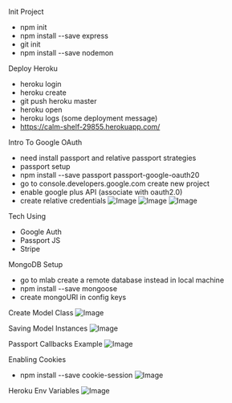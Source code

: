 Init Project
- npm init
- npm install --save express
- git init
- npm install --save nodemon

Deploy Heroku
- heroku login
- heroku create
- git push heroku master
- heroku open
- heroku logs (some deployment message)
- https://calm-shelf-29855.herokuapp.com/

Intro To Google OAuth
- need install passport and relative passport strategies
- passport setup
- npm install --save passport passport-google-oauth20
- go to console.developers.google.com create new project 
- enable google plus API (associate with oauth2.0)
- create relative credentials
![Image](https://github.com/weikee94/node-with-react/blob/master/images/googleauthone.png "Google AUth")
![Image](https://github.com/weikee94/node-with-react/blob/master/images/googleauthtwo.png "Google AUth")
![Image](https://github.com/weikee94/node-with-react/blob/master/images/googleauththree.png "Google AUth")

Tech Using
- Google Auth
- Passport JS
- Stripe

MongoDB Setup
- go to mlab create a remote database instead in local machine
- npm install --save mongoose
- create mongoURI in config keys

Create Model Class
![Image](https://github.com/weikee94/node-with-react/blob/master/images/modelClass.png "Model Class")

Saving Model Instances
![Image](https://github.com/weikee94/node-with-react/blob/master/images/savingModelInstance.png "Saving Model Instance")

Passport Callbacks Example
![Image](https://github.com/weikee94/node-with-react/blob/master/images/passportCallback.png "Passport Callback")

Enabling Cookies
- npm install --save cookie-session
![Image](https://github.com/weikee94/node-with-react/blob/master/images/enablecookie.png "Enable Cookie")

Heroku Env Variables
![Image](https://github.com/weikee94/node-with-react/blob/master/images/herokuconfig.png "Heroku Config")






